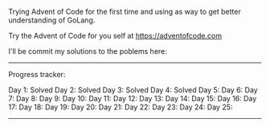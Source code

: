 Trying Advent of Code for the first time and using as way to get better understanding of GoLang.

Try the Advent of Code for you self at https://adventofcode.com

I'll be commit my solutions to the poblems here:

----------------------------------------------------------------------------------

Progress tracker: 

Day 1:  Solved
Day 2:  Solved
Day 3:  Solved
Day 4:  Solved
Day 5:
Day 6:
Day 7:
Day 8:
Day 9:
Day 10:
Day 11:
Day 12:
Day 13:
Day 14:
Day 15:
Day 16:
Day 17:
Day 18:
Day 19:
Day 20:
Day 21:
Day 22:
Day 23:
Day 24:
Day 25:

----------------------------------------------------------------------------------